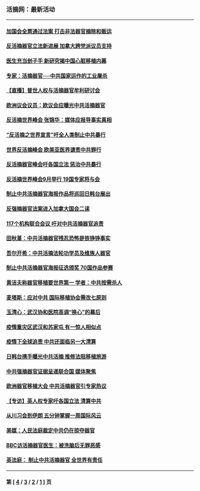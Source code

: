 ### 活摘网：最新活动
---
#### [加国会全票通过法案 打击非法器官摘除和贩运](../../pages/nf5883/n13884924.md?03050430) 
#### [反活摘器官立法新进展 加拿大跨党派议员支持](../../pages/nf5883/n13876061.md?03050430) 
#### [医生充当刽子手 新研究揭中国心脏移植内幕](../../pages/nf5883/n13772291.md?03050430) 
#### [专家：活摘器官──中共国家运作的工业屠杀](../../pages/nf5883/n13761178.md?03050430) 
#### [【直播】普世人权与活摘器官牟利研讨会](../../pages/nf5883/n13425146.md?03050430) 
#### [欧洲议会议员：欧议会应曝光中共活摘器官](../../pages/nf5883/n13336571.md?03050430) 
#### [反活摘世界峰会 张锦华：媒体应报导事实真相](../../pages/nf5883/n13278502.md?03050430) 
#### [“反活摘之世界宣言”吁全人类制止中共暴行](../../pages/nf5883/n13259730.md?03050430) 
#### [世界反活摘峰会 欧美亚医界谴责中共罪行](../../pages/nf5883/n13253550.md?03050430) 
#### [反活摘器官峰会吁各国立法 惩治中共暴行](../../pages/nf5883/n13245052.md?03050430) 
#### [反活摘世界峰会9月举行 19国专家将与会](../../pages/nf5883/n13201492.md?03050430) 
#### [制止中共活摘器官海报作品将巡回日韩台展出](../../pages/nf5883/n13177791.md?03050430) 
#### [反强摘器官法案进入加拿大国会二读](../../pages/nf5883/n13033450.md?03050430) 
#### [117个机构联合会议 吁对中共活摘器官追责](../../pages/nf5883/n12775087.md?03050430) 
#### [田秋堇：中共活摘器官残忍恐怖是铁铮铮事实](../../pages/nf5883/n12702148.md?03050430) 
#### [吾尔开希：中共活摘法轮功学员及维族人器官](../../pages/nf5883/n12693197.md?03050430) 
#### [制止中共活摘器官海报征选颁奖 70国作品参赛](../../pages/nf5883/n12692050.md?03050430) 
#### [黄洁夫称器官移植要世界第一 学者：中共按需杀人](../../pages/nf5883/n12572329.md?03050430) 
#### [麦塔斯：应对中共 国际移植协会需改七原则](../../pages/nf5883/n12514711.md?03050430) 
#### [玉清心：武汉协和医院高调“换心”的幕后](../../pages/nf5883/n12298730.md?03050430) 
#### [疫情重灾区武汉和苏家屯 有一惊人相似点](../../pages/nf5883/n12150824.md?03050430) 
#### [疫情下全球追责 中共还面临另一大清算](../../pages/nf5883/n12070397.md?03050430) 
#### [日韩台携手曝光中共活摘 推修法阻移植旅游](../../pages/nf5883/n11712046.md?03050430) 
#### [中共强摘器官证据呈递联合国 媒体聚焦](../../pages/nf5883/n11546426.md?03050430) 
#### [欧洲器官移植大会 中共活摘器官引专家热议](../../pages/nf5883/n11539095.md?03050430) 
#### [【专访】英人权专家吁各国立法 清算中共](../../pages/nf5883/n11367315.md?03050430) 
#### [从川习会到伊朗 五分钟掌握一周国际风云](../../pages/nf5883/n11338520.md?03050430) 
#### [美媒：人民法庭裁定中共仍在掠夺器官](../../pages/nf5883/n11334897.md?03050430) 
#### [BBC访活摘器官医生：被洗脑后无罪恶感](../../pages/nf5883/n11335935.md?03050430) 
#### [英法庭： 制止中共活摘器官 全世界有责任](../../pages/nf5883/n11330691.md?03050430) 

---
#### 第 [ [4](./4.md?03050430) / [3](./3.md?03050430) / [2](./2.md?03050430) / [1](./1.md?03050430) ] 页
